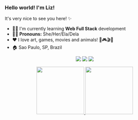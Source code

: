 

### Hello world! I'm Liz! 
It's very nice to see you here! ✨ 

- 👩‍🎓 I'm currently learning <b>Web Full Stack</b> development
- 🏳️‍🌈 <b>Pronouns:</b> She/Her/Ela/Dela
- ❤️ I love art, games, movies and animals! 🎨🎮🎬🐇
- 🏠 Sao Paulo, SP, Brazil

<div align="center">
<p></p>
<a href = "mailto:amarilisc.x@gmail.com"><img src="https://img.shields.io/badge/-Gmail-%23333?style=for-the-badge&logo=gmail&logoColor=white" target="_blank"></a>
  <a href="https://www.linkedin.com/in/amarilis-caccia-75268096/" target="_blank"><img src="https://img.shields.io/badge/-LinkedIn-%230077B5?style=for-the-badge&logo=linkedin&logoColor=white" target="_blank"></a>
    <a href="https://twitter.com/lizziepex" target="_blank">
    <img src="https://img.shields.io/badge/Twitter-1DA1F2?style=for-the-badge&logo=twitter&logoColor=white" target="_blank">
  </a>
</div>

<div align="center">
  <p></p>
  <a href="https://github.com/amarilisc">
  <img height="150em" src="https://github-readme-stats.vercel.app/api?username=amarilisc&show_icons=true&theme=dracula&include_all_commits=true&count_private=true"/>
  <img height="150em" src="https://github-readme-stats.vercel.app/api/top-langs/?username=amarilisc&layout=compact&langs_count=7&theme=dracula"/>
</div>
